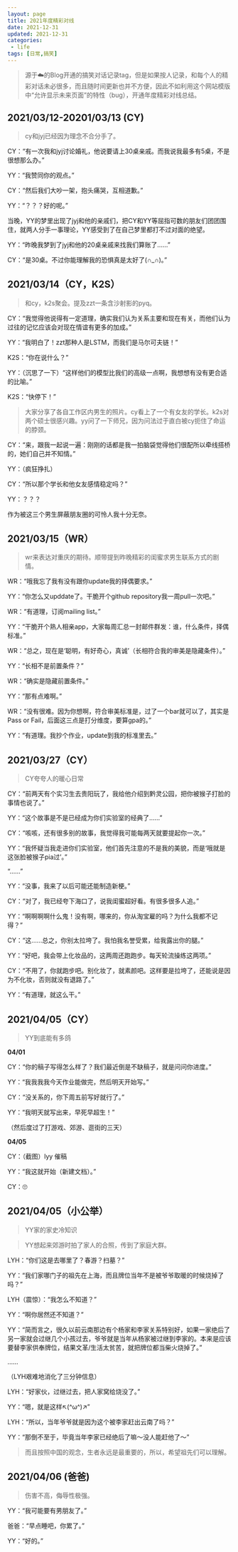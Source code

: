 ```yaml
---
layout: page
title: 2021年度精彩对线
date: 2021-12-31
updated: 2021-12-31
categories:
 - life
tags: [日常,搞笑]
---
```


> 源于☁️的Blog开通的搞笑对话记录tag，但是如果按人记录，和每个人的精彩对话未必很多，而且随时间更新也并不方便，因此不如利用这个网站模版中“允许显示未来页面”的特性（bug），开通年度精彩对线总结。

## 2021/03/12-20201/03/13 (CY)

> cy和jyj已经因为理念不合分手了。

CY：“有一次我和jyj讨论婚礼，他说要请上30桌亲戚。而我说我最多有5桌，不是很想那么办。”

YY：“我赞同你的观点。”

CY：“然后我们大吵一架，抱头痛哭，互相道歉。”

YY：“？？？好的呢。”

当晚，YY的梦里出现了jyj和他的亲戚们，把CY和YY等屈指可数的朋友们团团围住，就两人分手一事理论，YY感受到了在自己梦里都打不过对面的绝望。

YY：“昨晚我梦到了jyj和他的20桌亲戚来找我们算账了……”

CY：“是30桌。不过你能理解我的恐惧真是太好了(∩_∩)。”

## 2021/03/14（CY，K2S）

> 和cy，k2s聚会。提及zzt一条含沙射影的pyq。

CY：“我觉得他说得有一定道理，确实我们认为关系主要和现在有关，而他们认为过往的记忆应该会对现在情谊有更多的加成。”

YY：“我明白了！zzt那种人是LSTM，而我们是马尔可夫链！”

K2S：“你在说什么？”

YY：（沉思了一下）“这样他们的模型比我们的高级一点啊，我想想有没有更合适的比喻。”

K2S：“快停下！”

> 大家分享了各自工作区内男生的照片。cy看上了一个有女友的学长。k2s对两个硕士很感兴趣。yy问了一下师兄，因为问法过于直白被cy扼住了命运的脖颈。

CY：“来，跟我一起说一遍：刚刚的话都是我一拍脑袋觉得他们很配所以牵线搭桥的，她们自己并不知情。”

YY：（疯狂挣扎）

CY：“所以那个学长和他女友感情稳定吗？”

YY：？？？

作为被这三个男生屏蔽朋友圈的可怜人我十分无奈。

## 2021/03/15（WR）

> wr来表达对重庆的期待。顺带提到昨晚精彩的闺蜜求男生联系方式的剧情。

WR：“哦我忘了我有没有跟你update我的择偶要求。”

YY：“你怎么又upddate了。干脆开个github repository我一周pull一次吧。”

WR：“有道理，订阅mailing list。”

YY：“干脆开个熟人相亲app，大家每周汇总一封邮件群发：谁，什么条件，择偶标准。”

WR：“总之，现在是‘聪明，有好奇心，真诚’（长相符合我的审美是隐藏条件）。”

YY：“长相不是前置条件？”

WR：“确实是隐藏前置条件。”

YY：“那有点难啊。”

WR：“没有很难。因为你想啊，符合审美标准是，过了一个bar就可以了，其实是Pass or Fail，后面这三点是打分维度，要算gpa的。”

YY：“有道理。我抄个作业，update到我的标准里去。”

## 2021/03/27（CY）

> CY夸夸人的暖心日常

CY：“前两天有个实习生去贵阳玩了，我给他介绍到黔灵公园，把你被猴子打脸的事情也说了。”

YY：“这个故事是不是已经成为你们实验室的经典了……”

CY：“咳咳，还有很多别的故事，我觉得我可能每两天就要提起你一次。”

YY：“我怀疑当我走进你们实验室，他们首先注意的不是我的美貌，而是‘哦就是这张脸被猴子pia过’。”

“……”

YY：“没事，我来了以后可能还能制造新梗。”

CY：“对了，我已经夸下海口了，说我闺蜜超好看。有很多很多人追。”

YY：“啊啊啊啊什么鬼！没有啊，哪来的，你从淘宝雇的吗？为什么我都不记得？”

CY：“这……总之，你别太拉垮了。我怕我名誉受累，给我露出你的腿。”

YY：“好吧，我会带上化妆品的，这两周还跑跑步。每天轮流操练这两项。”

CY：“不用了，你就跑步吧。别化妆了，就素颜吧。这样要是拉垮了，还能说是因为不化妆，否则就没有退路了。”

YY：“有道理，就这么干。”

## 2021/04/05（CY）

> YY到底能有多鸽

**04/01**

CY：“你的稿子写得怎么样了？我们最近倒是不缺稿子，就是问问你进度。”

YY：“我我我我今天作业能做完，然后明天开始写。”

CY：“没关系的，你下周五前写好就行了。”

YY：“我明天就写出来，早死早超生！”

（然后度过了打游戏、郊游、逛街的三天）

**04/05**

CY：（截图）lyy 催稿

YY：“我这就开始（新建文档）。”

CY：🙄️

## 2021/04/05（小公举）

> YY家的家史冷知识

> YY想起来郊游时拍了家人的合照，传到了家庭大群。

LYH：“你们这是去哪里了？春游？扫墓？”

YY：“我们家哪门子的祖先在上海，而且牌位当年不是被爷爷取暖的时候烧掉了吗？”

LYH（震惊）：“我怎么不知道？”

YY：“啊你居然还不知道？”

YY：“简而言之，很久以前云南那边有个杨家和李家关系特别好，如果一家绝后了另一家就会过继几个小孩过去，爷爷就是当年从杨家被过继到李家的。本来是应该要替李家供奉牌位，结果文革/生活太贫苦，就把牌位都当柴火烧掉了。”

……

（LYH艰难地消化了三分钟信息）

LYH：“好家伙，过继过去，把人家窝给烧没了。”

YY：“嗯，就是这样↖(^ω^)↗”

LYH：“所以，当年爷爷就是因为这个被李家赶出云南了吗？”

YY：“那倒不至于，毕竟当年李家已经绝后了嘛～没人能赶他了～”

> 而且按照中国的观念，生者永远是最重要的，所以，希望祖先们可以理解。

## 2021/04/06 (爸爸)

> 伤害不高，侮辱性极强。

YY：“我可能要有男朋友了。”

爸爸：“早点睡吧，你累了。”

YY：“好的。”

